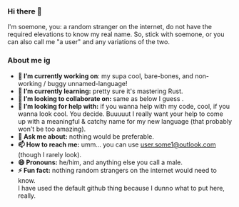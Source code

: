 ### Hi there 👋

I'm soemone, you: a random stranger on the internet, do not have the required elevations to know my real name. So, stick with soemone, or you can also call me "a user" and any variations of the two.

### About me ig
- **🔭 I’m currently working on**: my supa cool, bare-bones, and non-working / buggy unnamed-language!
- **🌱 I’m currently learning:** pretty sure it's mastering Rust.
- **👯 I’m looking to collaborate on:** same as below I guess .
- **🤔 I’m looking for help with:** if you wanna help with my code, cool, if you wanna look cool. You decide. Buuuuut I really want your help to come up with a meaningful & catchy name for my new language (that probably won't be too amazing).
- **💬 Ask me about:** nothing would be preferable.
- **📫 How to reach me:** umm... you can use user.some1@outlook.com (though I rarely look).
- **😄 Pronouns:** he/him, and anything else you call a male.
- **⚡ Fun fact:** nothing random strangers on the internet would need to know.<br/>
I have used the default github thing because I dunno what to put here, really.
